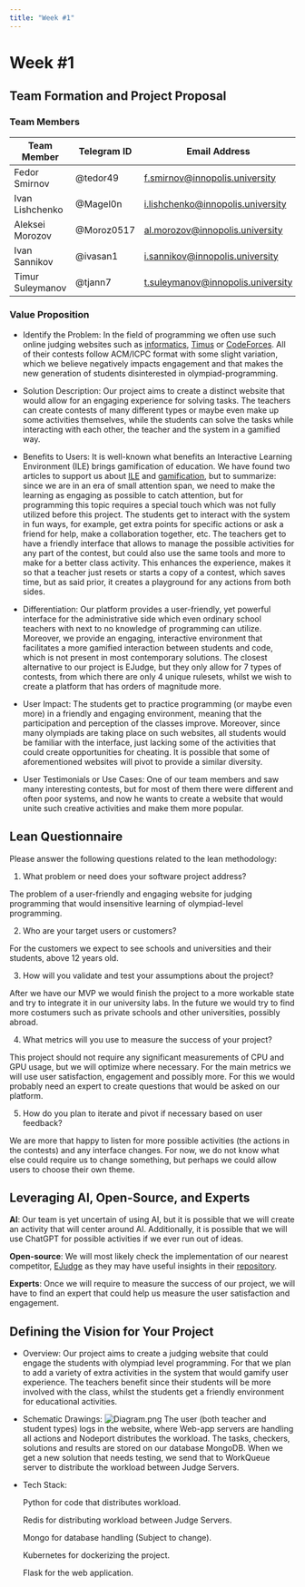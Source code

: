 ```yaml
---
title: "Week #1"
---
```


# Week #1

## **Team Formation and Project Proposal**

### **Team Members**

| Team Member      | Telegram ID | Email Address                     |
|------------------|-------------|-----------------------------------|
| Fedor Smirnov    | @tedor49    | f.smirnov@innopolis.university    |
| Ivan Lishchenko  | @Magel0n    | i.lishchenko@innopolis.university |
| Aleksei Morozov  | @Moroz0517  | al.morozov@innopolis.university   |
| Ivan Sannikov    | @ivasan1    | i.sannikov@innopolis.university   |
| Timur Suleymanov | @tjann7     | t.suleymanov@innopolis.university |

### **Value Proposition**

- Identify the Problem:
  In the field of programming we often use such online judging websites
  such as [informatics](https://informatics.msk.ru/), [Timus](https://acm.timus.ru/) or
  [CodeForces](https://codeforces.com/).
  All of their contests follow ACM/ICPC format with some slight variation, which we believe negatively impacts
  engagement and that makes the new generation of students disinterested in olympiad-programming.

- Solution Description:
  Our project aims to create a distinct website that would allow for an engaging experience for solving tasks.
  The teachers can create contests of many different types or maybe even make up some activities themselves, while the
  students can solve the tasks while interacting with each other, the teacher and the system in a gamified way.

- Benefits to Users:
  It is well-known what benefits an Interactive Learning Environment (ILE) brings gamification of education.
  We have found two articles to support us about
  [ILE](https://londoncollegept.co.uk/the-advantages-of-interactive-learning) and
  [gamification](https://www.sciencedirect.com/science/article/abs/pii/S1747938X19301058),
  but to summarize: since we are in an era of small attention span, we need to make the learning as engaging as possible
  to catch attention, but for programming this topic requires a special touch which was not fully utilized before this
  project.
  The students get to interact with the system in fun ways, for example, get extra points for specific actions or ask a
  friend for help, make a collaboration together, etc.
  The teachers get to have a friendly interface that allows to manage the possible activities for any part of the
  contest, but could also use the same tools and more to make for a better class activity.
  This enhances the experience, makes it so that a teacher just resets or starts a copy of a contest, which saves time,
  but as said prior, it creates a playground for any actions from both sides.

- Differentiation:
  Our platform provides a user-friendly, yet powerful interface for the administrative side which even ordinary school
  teachers with next to no knowledge of programming can utilize. Moreover, we provide an engaging, interactive
  environment that facilitates a more gamified interaction between students and code, which is not present in most
  contemporary solutions.
  The closest alternative to our project is EJudge, but they only allow for 7 types of contests, from which there are
  only 4 unique rulesets, whilst we wish to create a platform that has orders of magnitude more.

- User Impact:
  The students get to practice programming (or maybe even more) in a friendly and engaging environment,
  meaning that the participation and perception of the classes improve. Moreover, since many olympiads are taking
  place on such websites, all students would be familiar with the interface, just lacking some of the activities that
  could create opportunities for cheating.
  It is possible that some of aforementioned websites will pivot to provide a similar diversity.

- User Testimonials or Use Cases:
  One of our team members and saw many interesting contests, but for most of them there were different and often poor
  systems, and now he wants to create a website that would unite such creative activities and make them more popular.

## **Lean Questionnaire**

Please answer the following questions related to the lean methodology:

1. What problem or need does your software project address?

The problem of a user-friendly and engaging website for judging programming that would insensitive learning of
olympiad-level programming.

2. Who are your target users or customers?

For the customers we expect to see schools and universities and their students, above 12 years old.

3. How will you validate and test your assumptions about the project?

After we have our MVP we would finish the project to a more workable state and try to integrate it in our university
labs. In the future we would try to find more costumers such as private schools and other universities, possibly
abroad.

4. What metrics will you use to measure the success of your project?

This project should not require any significant measurements of CPU and GPU usage, but we will optimize where necessary.
For the main metrics we will use user satisfaction, engagement and possibly more.
For this we would probably need an expert to create questions that would be asked on our platform.

5. How do you plan to iterate and pivot if necessary based on user feedback?

We are more that happy to listen for more possible activities (the actions in the contests) and any interface changes.
For now, we do not know what else could require us to change something, but perhaps we could allow users to choose
their own theme.

## **Leveraging AI, Open-Source, and Experts**

**AI**: Our team is yet uncertain of using AI, but it is possible that we will create an activity that will center
around AI. Additionally, it is possible that we will use ChatGPT for possible activities if we ever run out of ideas.

**Open-source**: We will most likely check the implementation of our nearest competitor,
[EJudge](https://ejudge.ru/wiki/index.php/%D0%A1%D0%B8%D1%81%D1%82%D0%B5%D0%BC%D0%B0_ejudge) as they may have
useful insights in their [repository](https://github.com/blackav/ejudge).

**Experts**: Once we will require to measure the success of our project, we will have to find an expert that could
help us measure the user satisfaction and engagement.

## **Defining the Vision for Your Project**

- Overview:
  Our project aims to create a judging website that could engage the students with olympiad level programming.
  For that we plan to add a variety of extra activities in the system that would gamify user experience.
  The teachers benefit since their students will be more involved with the class,
  whilst the students get a friendly environment for educational activities.

- Schematic Drawings: ![Diagram.png](\2024\code_battle_advanced\Diagram.png)
  The user (both teacher and student types) logs in the website, where Web-app servers are handling all actions and
  Nodeport distributes the workload.
  The tasks, checkers, solutions and results are stored on our database MongoDB.
  When we get a new solution that needs testing, we send that to WorkQueue server to distribute the workload between
  Judge Servers.

- Tech Stack:
  
  Python for code that distributes workload.
  
  Redis for distributing workload between Judge Servers.
  
  Mongo for database handling (Subject to change).

  Kubernetes for dockerizing the project.

  Flask for the web application.